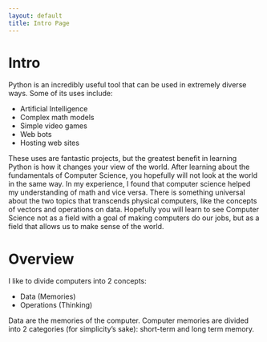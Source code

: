```yaml
---
layout: default
title: Intro Page
---
```


# Intro

Python is an incredibly useful tool that can be used in extremely diverse ways. Some of its uses include:

- Artificial Intelligence
- Complex math models
- Simple video games
- Web bots
- Hosting web sites

These uses are fantastic projects, but the greatest benefit in learning Python is how it changes your view of the world. After learning about the fundamentals of Computer Science, you hopefully will not look at the world in the same way. In my experience, I found that computer science helped my understanding of math and vice versa. There is something universal about the two topics that transcends physical computers, like the concepts of vectors and operations on data. Hopefully you will learn to see Computer Science not as a field with a goal of making computers do our jobs, but as a field that allows us to make sense of the world.

# Overview

I like to divide computers into 2 concepts:

- Data (Memories)
- Operations (Thinking)

Data are the memories of the computer. Computer memories are divided into 2 categories (for simplicity’s sake): short-term and long term memory.

